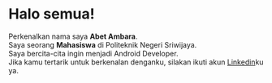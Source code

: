 # Halo semua! 

Perkenalkan nama saya **Abet Ambara**.  
Saya seorang **Mahasiswa** di Politeknik Negeri Sriwijaya.  
Saya bercita-cita ingin menjadi Android Developer.  
Jika kamu tertarik untuk berkenalan denganku, silakan ikuti akun [Linkedin](https://www.linkedin.com/in/abet-ambara/)ku ya.  

